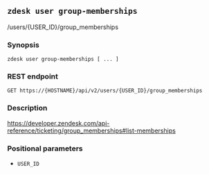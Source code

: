 ## `zdesk user group-memberships`

/users/{USER_ID}/group_memberships

### Synopsis

    zdesk user group-memberships [ ... ]

### REST endpoint

    GET https://{HOSTNAME}/api/v2/users/{USER_ID}/group_memberships

### Description

https://developer.zendesk.com/api-reference/ticketing/group_memberships#list-memberships

### Positional parameters

* `USER_ID`

